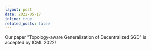 ```yaml
---
layout: post
date: 2022-05-17
inline: true
related_posts: false
---
```


Our paper "Topology-aware Generalization of Decentralized SGD" is accepted by ICML 2022!
